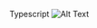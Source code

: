 Typescript
![Alt Text](https://s3.amazonaws.com/alx-intranet.hbtn.io/uploads/medias/2019/12/baea85b5e9a9fb5c36ec.png)
